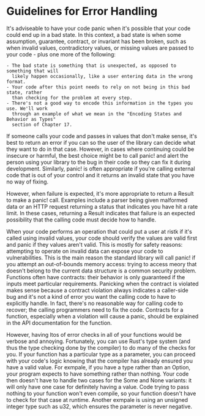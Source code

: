 # Guidelines for Error Handling

It's adviseable to have your code panic when it's possible that your code could end up in
a bad state. In this context, a bad state is when some assumption, guarantee, contract, or
invariant has been broken, such as when invalid values, contradictory values, or missing
values are passed to your code - plus one more of the following:

    - The bad state is something that is unexpected, as opposed to something that will
      likely happen occasionally, like a user entering data in the wrong format.
    - Your code after this point needs to rely on not being in this bad state, rather
      than checking for the problem at every step.
    - There's not a good way to encode this information in the types you use. We'll work
      through an example of what we mean in the "Encoding States and Behavior as Types"
      section of Chapter 17.

If someone calls your code and passes in values that don't make sense, it's best to return
an error if you can so the user of the library can decide what they want to do in that case.
However, in cases where continuing could be insecure or harmful, the best choice might be to
call panic! and alert the person using your library to the bug in their code so they can fix
it during development. Similarly, panic! is often appropriate if you're calling external
code that is out of your control and it returns an invalid state that you have no way
of fixing.

However, when failure is expected, it's more appropriate to return a Result to make a panic!
call. Examples include a parser being given malformed data or an HTTP request returning a
status that indicates you have hit a rate limit. In these cases, returning a Result
indicates that failure is an expected possibility that the calling code must decide how to
handle.

When your code performs an operation that could put a user at ristk if it's called using
invalid values, your code should verify the values are valid first and panic if they values
aren't valid. This is mostly for safety reasons: attempting to operate on invalid data can
expose your code to vulnerabilities. This is the main reason the standard library will call
panic! if you attempt an out-of-bounds memory access: trying to access meory that doesn't
belong to the current data structure is a common security problem. Functions often have
contracts: their behavior is only guaranteed if the inputs meet particular requirements.
Panicking when the contract is violated makes sense because a contract violation
always indicates a caller-side bug and it's not a kind of error you want the calling
code to have to explicitly handle. In fact, there's no reasonable way for calling code to
recover; the calling programmers need to fix the code. Contracts for a function, especially
when a violation will cause a panic, should be explained in the API documentation for
the function.

However, having ltos of error checks in all of your functions would be verbose and annoying.
Fortunately, you can use Rust's type system (and thus the type checking done by the compiler)
to do many of the checks for you. If your function has a particular type as a parameter,
you can proceed with your code's logic knowing that the compiler has already ensured you
have a valid value. For exmpale, if you have a type rather than an Option, your program
expects to have something rather than nothing. Your code then doesn't have to handle two
cases for the Some and None variants: it will only have one case for definitely having
a value. Code trying to pass nothing to your function won't even compile, so your function
doesn't have to check for that case at runtime. Another exmpale is using an unsigned integer
type such as u32, which ensures the parameter is never negative.
